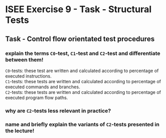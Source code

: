 # ISEE Exercise 9 - Task - Structural Tests

## Task - Control flow orientated test procedures

### explain the terms `C0`-test, `C1`-test and `C2`-test and differentiate between them!

`C0`-tests: these test are written and calculated according to percentage of executed instructions.     
`C1`-tests: these tests are written and calculated according to percentage of executed commands and branches.   
`C2`-tests: these tests are written and calculated according to percentage of executed program flow paths.  

### why are `C2`-tests less relevant in practice?



### name and briefly explain the variants of `C2`-tests presented in the lecture!
